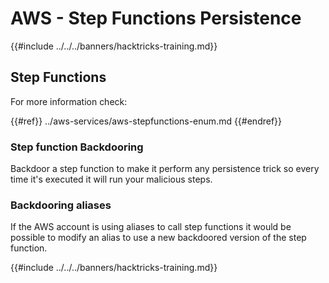# AWS - Step Functions Persistence

{{#include ../../../banners/hacktricks-training.md}}

## Step Functions

For more information check:

{{#ref}}
../aws-services/aws-stepfunctions-enum.md
{{#endref}}

### Step function Backdooring

Backdoor a step function to make it perform any persistence trick so every time it's executed it will run your malicious steps.

### Backdooring aliases

If the AWS account is using aliases to call step functions it would be possible to modify an alias to use a new backdoored version of the step function.

{{#include ../../../banners/hacktricks-training.md}}




